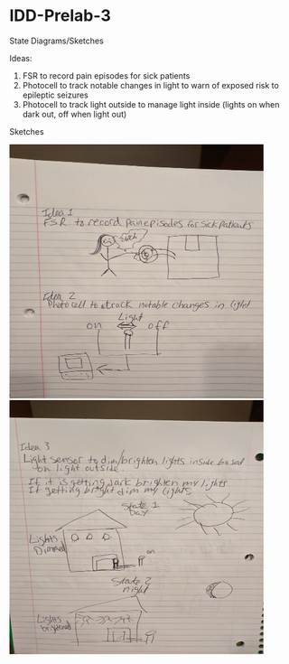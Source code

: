 # IDD-Prelab-3


State Diagrams/Sketches

Ideas:
1. FSR to record pain episodes for sick patients
2. Photocell to track notable changes in light to warn of exposed risk to epileptic seizures
3. Photocell to track light outside to manage light inside (lights on when dark out, off when light out)



Sketches

<img src="https://github.com/BenKadosh1/IDD-Prelab-3/blob/master/Sketch12.jpg" width=450 height=450>
<img src="https://github.com/BenKadosh1/IDD-Prelab-3/blob/master/Sketch3.jpg" width=450 height=450>
